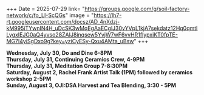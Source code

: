 +++
Date = 2025-07-29
link= "https://groups.google.com/g/soil-factory-network/c/fo_LI-ScQGs"
image = "https://lh7-rt.googleusercontent.com/docsz/AD_4nXdzj-kM995iTYwnIN4H_uDcSK3wMqEgAaECglJ30vYVpL1kjA7sekdatz12Hq0qmtILygxIEJG0aQ4yvso28ZAIJ8inqsew5YvjW7wF6vvHR1flypxiKT0fpTE-MG7I4yiSgDxo9g?key=yziCyESy-Qxu4AMta_uBsw"
+++

**Wednesday, July 30, Do and Dine 6-8PM**  
**Thursday, July 31, Continuing Ceramics Crew, 4-9PM**  
**Thursday, July 31, Meditation Group 7-8:30PM**  
**Saturday, August 2, Rachel Frank Artist Talk (1PM) followed by ceramics workshop 2-5PM**  
**Sunday, August 3, OJI:DSA Harvest and Tea Blending, 3:30 - 5PM**

<!--more--\> 

